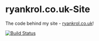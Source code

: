 # ryankrol.co.uk-Site

The code behind my site - [ryankrol.co.uk](ryankrol.co.uk)!

[![Build Status](https://travis-ci.org/RyanMKrol/ryankrol.co.uk-Site.svg?branch=master)](https://travis-ci.org/RyanMKrol/ryankrol.co.uk-Site)
